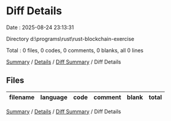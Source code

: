 # Diff Details

Date : 2025-08-24 23:13:31

Directory d:\\programs\\rust\\rust-blockchain-exercise

Total : 0 files,  0 codes, 0 comments, 0 blanks, all 0 lines

[Summary](results.md) / [Details](details.md) / [Diff Summary](diff.md) / Diff Details

## Files
| filename | language | code | comment | blank | total |
| :--- | :--- | ---: | ---: | ---: | ---: |

[Summary](results.md) / [Details](details.md) / [Diff Summary](diff.md) / Diff Details